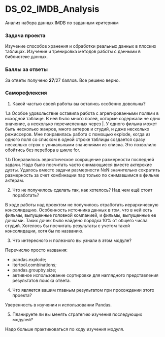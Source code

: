 # DS_02_IMDB_Analysis
Анализ набора данных IMDB по заданным критериям

### Задача проекта
Изучение способов хранения и обработки реальных данных в плоских таблицах. 
Изучение и тренировка методов работы с данными в библиотеке данных. 

### Баллы за ответы
За ответы получено **27**/27 баллов.  Все решено верно. 

### Саморефлексия 

1. Какой частью своей работы вы остались особенно довольны?

1.a Особое удовольствие оставила работа с агрегированными полями в исходной таблице.  В ней было много полей, которые содержали не одно значение, а несколько перечисленных через |.  У одного фильма может быть несколько жанров, много актеров и студий, и даже несколько режиссеров.  Мне понравилась работа с помощью explode, когда из одного поля со списком в одной строке таблицы создается сразу несколько строк с уникальными значениями из списка.  Это позволило обойтись без перебора в цикле for.

1.b Понравилось эвристическое сокращение размерности последней задачи. Надо было посчитать часто снимающиеся вместе актерские дуэты.  Удалось вместо задачи размерности NxN значительно сократить размерность за счет комбинации пар только по снимавшимся в фильме актерам. 

2. Что не получилось сделать так, как хотелось? Над чем ещё стоит поработать?

В ходе работы над проектом не получилось отработать иерархическую консолидацию.  Особенность источника данных в том, что в ней есть фильмы, выпущенные головной компанией, и фильмы, выпущенные ее дочками. Таких дочек было найдено порядка 10% от общего числа студий. Хотелось бы посчитать результаты с учетом такой консолидации, хотя бы по названию. 

3. Что интересного и полезного вы узнали в этом модуле?

Перечислю просто названия: 
- pandas.explode;
- itertool.combinations;
- pandas.groupby.size;
- активное использование сортировки для наглядного представления результатов поиска ответа. 

4. Что является вашим главным результатом при прохождении этого проекта?

Уверенность в изучении и использовании Pandas. 

5. Планируете ли вы менять стратегию изучения последующих модулей?

Надо больше практиковаться по ходу изучения модуля. 
